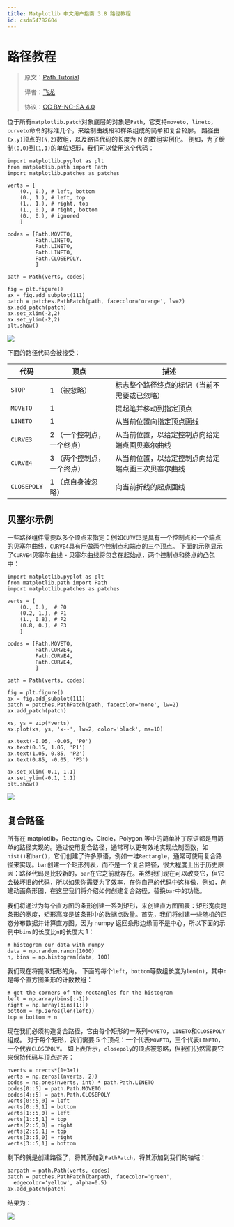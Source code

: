 ```yaml
---
title: Matplotlib 中文用户指南 3.8 路径教程
id: csdn54782604
---
```


# 路径教程

> 原文：[Path Tutorial](http://matplotlib.org/users/path_tutorial.html)
> 
> 译者：[飞龙](https://github.com/)
> 
> 协议：[CC BY-NC-SA 4.0](http://creativecommons.org/licenses/by-nc-sa/4.0/)

位于所有`matplotlib.patch`对象底层的对象是`Path`，它支持`moveto`，`lineto`，`curveto`命令的标准几个，来绘制由线段和样条组成的简单和复合轮廓。 路径由`(x,y)`顶点的`(N,2)`数组，以及路径代码的长度为 N 的数组实例化。 例如，为了绘制`(0,0)`到`(1,1)`的单位矩形，我们可以使用这个代码：

```
import matplotlib.pyplot as plt
from matplotlib.path import Path
import matplotlib.patches as patches

verts = [
    (0., 0.), # left, bottom
    (0., 1.), # left, top
    (1., 1.), # right, top
    (1., 0.), # right, bottom
    (0., 0.), # ignored
    ]

codes = [Path.MOVETO,
         Path.LINETO,
         Path.LINETO,
         Path.LINETO,
         Path.CLOSEPOLY,
         ]

path = Path(verts, codes)

fig = plt.figure()
ax = fig.add_subplot(111)
patch = patches.PathPatch(path, facecolor='orange', lw=2)
ax.add_patch(patch)
ax.set_xlim(-2,2)
ax.set_ylim(-2,2)
plt.show()
```

![](../img/94932d0fdec76cc1bd1bdb5a6ec5ad91.png)

下面的路径代码会被接受：

| 代码 | 顶点 | 描述 |
| --- | --- | --- |
| `STOP` | 1 （被忽略） | 标志整个路径终点的标记（当前不需要或已忽略） |
| `MOVETO` | 1 | 提起笔并移动到指定顶点 |
| `LINETO` | 1 | 从当前位置向指定顶点画线 |
| `CURVE3` | 2 （一个控制点，一个终点） | 从当前位置，以给定控制点向给定端点画贝塞尔曲线 |
| `CURVE4` | 3 （两个控制点，一个终点） | 从当前位置，以给定控制点向给定端点画三次贝塞尔曲线 |
| `CLOSEPOLY` | 1 （点自身被忽略） | 向当前折线的起点画线 |

## 贝塞尔示例

一些路径组件需要以多个顶点来指定：例如`CURVE3`是具有一个控制点和一个端点的贝塞尔曲线，`CURVE4`具有用做两个控制点和端点的三个顶点。 下面的示例显示了`CURVE4`贝塞尔曲线 - 贝塞尔曲线将包含在起始点，两个控制点和终点的凸包中：

```
import matplotlib.pyplot as plt
from matplotlib.path import Path
import matplotlib.patches as patches

verts = [
    (0., 0.),  # P0
    (0.2, 1.), # P1
    (1., 0.8), # P2
    (0.8, 0.), # P3
    ]

codes = [Path.MOVETO,
         Path.CURVE4,
         Path.CURVE4,
         Path.CURVE4,
         ]

path = Path(verts, codes)

fig = plt.figure()
ax = fig.add_subplot(111)
patch = patches.PathPatch(path, facecolor='none', lw=2)
ax.add_patch(patch)

xs, ys = zip(*verts)
ax.plot(xs, ys, 'x--', lw=2, color='black', ms=10)

ax.text(-0.05, -0.05, 'P0')
ax.text(0.15, 1.05, 'P1')
ax.text(1.05, 0.85, 'P2')
ax.text(0.85, -0.05, 'P3')

ax.set_xlim(-0.1, 1.1)
ax.set_ylim(-0.1, 1.1)
plt.show()
```

![](../img/61c2289f4820fc31c3fb7dc20976d3ed.png)

## 复合路径

所有在 matplotlib，Rectangle，Circle，Polygon 等中的简单补丁原语都是用简单的路径实现的。通过使用复合路径，通常可以更有效地实现绘制函数，如`hist()`和`bar()`，它们创建了许多原语，例如一堆`Rectangle`，通常可使用复合路径来实现。`bar`创建一个矩形列表，而不是一个复合路径，很大程度上出于历史原因：路径代码是比较新的，`bar`在它之前就存在。虽然我们现在可以改变它，但它会破坏旧的代码，所以如果你需要为了效率，在你自己的代码中这样做，例如，创建动画条形图，在这里我们将介绍如何创建复合路径，替换`bar`中的功能。

我们将通过为每个直方图的条形创建一系列矩形，来创建直方图图表：矩形宽度是条形的宽度，矩形高度是该条形中的数据点数量。首先，我们将创建一些随机的正态分布数据并计算直方图。因为 numpy 返回条形边缘而不是中心，所以下面的示例中`bins`的长度比`n`的长度大 1：

```
# histogram our data with numpy
data = np.random.randn(1000)
n, bins = np.histogram(data, 100)
```

我们现在将提取矩形的角。 下面的每个`left`，`bottom`等数组长度为`len(n)`，其中`n`是每个直方图条形的计数数组：

```
# get the corners of the rectangles for the histogram
left = np.array(bins[:-1])
right = np.array(bins[1:])
bottom = np.zeros(len(left))
top = bottom + n
```

现在我们必须构造复合路径，它由每个矩形的一系列`MOVETO`，`LINETO`和`CLOSEPOLY`组成。 对于每个矩形，我们需要 5 个顶点：一个代表`MOVETO`，三个代表`LINETO`，一个代表`CLOSEPOLY`。 如上表所示，`closepoly`的顶点被忽略，但我们仍然需要它来保持代码与顶点对齐：

```
nverts = nrects*(1+3+1)
verts = np.zeros((nverts, 2))
codes = np.ones(nverts, int) * path.Path.LINETO
codes[0::5] = path.Path.MOVETO
codes[4::5] = path.Path.CLOSEPOLY
verts[0::5,0] = left
verts[0::5,1] = bottom
verts[1::5,0] = left
verts[1::5,1] = top
verts[2::5,0] = right
verts[2::5,1] = top
verts[3::5,0] = right
verts[3::5,1] = bottom
```

剩下的就是创建路径了，将其添加到`PathPatch`，将其添加到我们的轴域：

```
barpath = path.Path(verts, codes)
patch = patches.PathPatch(barpath, facecolor='green',
  edgecolor='yellow', alpha=0.5)
ax.add_patch(patch)
```

结果为：

![](../img/72a24940837a883b4445bd7a3f462997.png)